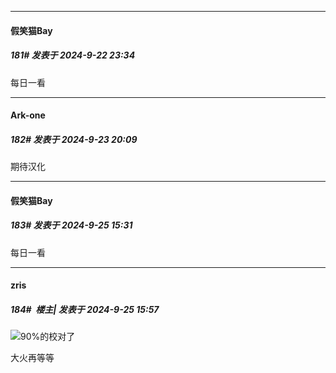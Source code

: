 ﻿
*****

####  假笑猫Bay  
##### 181#       发表于 2024-9-22 23:34

每日一看


*****

####  Ark-one  
##### 182#       发表于 2024-9-23 20:09

期待汉化


*****

####  假笑猫Bay  
##### 183#       发表于 2024-9-25 15:31

每日一看


*****

####  zris  
##### 184#         楼主| 发表于 2024-9-25 15:57

<img src="https://static.saraba1st.com/image/smiley/face2017/018.png" referrerpolicy="no-referrer">90%的校对了

大火再等等

